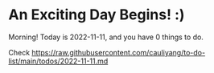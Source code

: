 # An Exciting Day Begins! :)

Morning! Today is 2022-11-11, and you have 0 things to do.

Check https://raw.githubusercontent.com/cauliyang/to-do-list/main/todos/2022-11-11.md